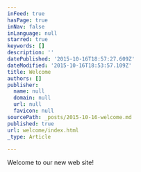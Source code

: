 ```yaml
---
inFeed: true
hasPage: true
inNav: false
inLanguage: null
starred: true
keywords: []
description: ''
datePublished: '2015-10-16T18:57:27.609Z'
dateModified: '2015-10-16T18:53:57.109Z'
title: Welcome
authors: []
publisher:
  name: null
  domain: null
  url: null
  favicon: null
sourcePath: _posts/2015-10-16-welcome.md
published: true
url: welcome/index.html
_type: Article

---
```

Welcome to our new web site!